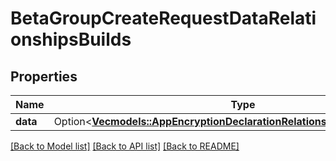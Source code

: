 # BetaGroupCreateRequestDataRelationshipsBuilds

## Properties

Name | Type | Description | Notes
------------ | ------------- | ------------- | -------------
**data** | Option<[**Vec<models::AppEncryptionDeclarationRelationshipsBuildsDataInner>**](AppEncryptionDeclaration_relationships_builds_data_inner.md)> |  | [optional]

[[Back to Model list]](../README.md#documentation-for-models) [[Back to API list]](../README.md#documentation-for-api-endpoints) [[Back to README]](../README.md)


